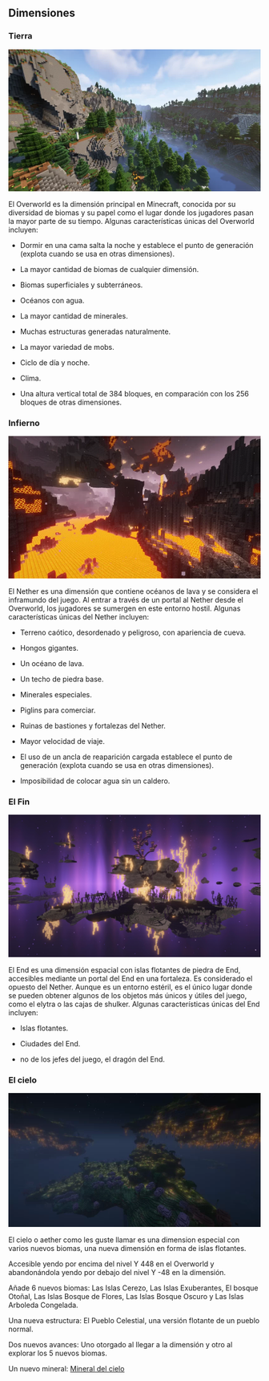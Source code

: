## Dimensiones

### Tierra

![Overworld](/.gitbook\assets\img\dimension\overworld.png)

El Overworld es la dimensión principal en Minecraft, conocida por su diversidad de biomas y su papel como el lugar donde los jugadores pasan la mayor parte de su tiempo. Algunas características únicas del Overworld incluyen:

* Dormir en una cama salta la noche y establece el punto de generación (explota cuando se usa en otras dimensiones).

* La mayor cantidad de biomas de cualquier dimensión.

* Biomas superficiales y subterráneos.

* Océanos con agua.

* La mayor cantidad de minerales.

* Muchas estructuras generadas naturalmente.

* La mayor variedad de mobs.

* Ciclo de día y noche.

[ !TODO: Por favor, anotad lo que añadas nuevo al juego y di claramente que es lo que modificas; 'clima']: #

* Clima.

* Una altura vertical total de 384 bloques, en comparación con los 256 bloques de otras dimensiones.

### Infierno

![Nether](/.gitbook\assets\img\dimension\nether.png)

El Nether es una dimensión que contiene océanos de lava y se considera el inframundo del juego. Al entrar a través de un portal al Nether desde el Overworld, los jugadores se sumergen en este entorno hostil. Algunas características únicas del Nether incluyen:

* Terreno caótico, desordenado y peligroso, con apariencia de cueva.

* Hongos gigantes.

* Un océano de lava.

* Un techo de piedra base.

* Minerales especiales.

* Piglins para comerciar.

* Ruinas de bastiones y fortalezas del Nether.

* Mayor velocidad de viaje.

* El uso de un ancla de reaparición cargada establece el punto de generación (explota cuando se usa en otras dimensiones).

* Imposibilidad de colocar agua sin un caldero.

### El Fin

![End](/.gitbook\assets\img\dimension\end.png)

El End es una dimensión espacial con islas flotantes de piedra de End, accesibles mediante un portal del End en una fortaleza. Es considerado el opuesto del Nether. Aunque es un entorno estéril, es el único lugar donde se pueden obtener algunos de los objetos más únicos y útiles del juego, como el elytra o las cajas de shulker. Algunas características únicas del End incluyen:

* Islas flotantes.

* Ciudades del End.

* no de los jefes del juego, el dragón del End.

### El cielo

![Sky](/.gitbook\assets\img\dimension\sky.png)

El cielo o aether como les guste llamar es una dimension especial con varios nuevos biomas, una nueva dimensión en forma de islas flotantes.

Accesible yendo por encima del nivel Y 448 en el Overworld y abandonándola yendo por debajo del nivel Y -48 en la dimensión.

Añade 6 nuevos biomas: Las Islas Cerezo, Las Islas Exuberantes, El bosque Otoñal, Las Islas Bosque de Flores, Las Islas Bosque Oscuro y Las Islas Arboleda Congelada.

Una nueva estructura: El Pueblo Celestial, una versión flotante de un pueblo normal.

Dos nuevos avances: Uno otorgado al llegar a la dimensión y otro al explorar los 5 nuevos biomas.

Un nuevo mineral: [Mineral del cielo](/.gitbook\assets\category\item\mineral\sky\sky.md)